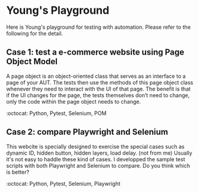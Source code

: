 # Young's Playground
Here is Young's playground for testing with automation. Please refer to the following for the detail.

## Case 1: test a e-commerce website using Page Object Model
A page object is an object-oriented class that serves as an interface to a page of your AUT. The tests then use the methods of this page object class whenever they need to interact with the UI of that page. The benefit is that if the UI changes for the page, the tests themselves don’t need to change, only the code within the page object needs to change. 

:octocat: Python, Pytest, Selenium, POM

## Case 2: compare Playwright and Selenium
This webcite is specially designed to exercise the special cases such as dynamic ID, hidden button, hidden layers, load delay. (not from me) Usually it's not easy to haddle these kind of cases. I developped the sample test scripts with both Playwright and Selenium to compare. Do you think which is better?

:octocat: Python, Pytest, Selenium, Playwright

